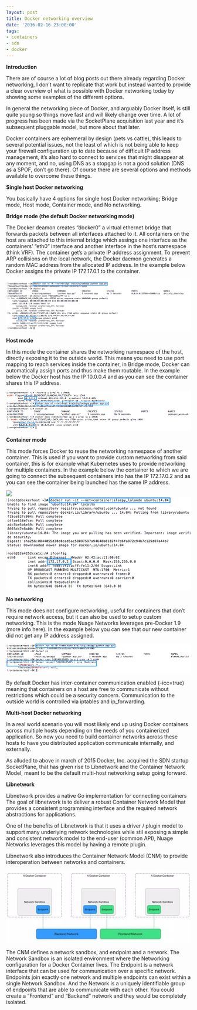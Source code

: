 ```yaml
---
layout: post
title: Docker networking overview
date: '2016-02-16 23:00:00'
tags:
- containers
- sdn
- docker
---
```


 **Introduction**

There are of course a lot of blog posts out there already regarding Docker networking, I don’t want to replicate that work but instead wanted to provide a clear overview of what is possible with Docker networking today by showing some examples of the different options.

In general the networking piece of Docker, and arguably Docker itself, is still quite young so things move fast and will likely change over time. A lot of progress has been made via the SocketPlane acquisition last year and it’s subsequent pluggable model, but more about that later.

Docker containers are ephemeral by design (pets vs cattle), this leads to several potential issues, not the least of which is not being able to keep your firewall configuration up to date because of difficult IP address management, it’s also hard to connect to services that might disappear at any moment, and no, using DNS as a stopgap is not a good solution (DNS as a SPOF, don’t go there). Of course there are several options and methods available to overcome these things.

**Single host Docker networking**

You basically have 4 options for single host Docker networking; Bridge mode, Host mode, Container mode, and No networking.

**Bridge mode (the default Docker networking mode)**

The Docker deamon creates “docker0” a virtual ethernet bridge that forwards packets between all interfaces attached to it. All containers on the host are attached to this internal bridge which assings one interface as the containers’ “eth0” interface and another interface in the host’s namespace (think VRF). The container get’s a private IP address assignment. To prevent ARP collisions on the local network, the Docker daemon generates a random MAC address from the allocated IP address. In the example below Docker assigns the private IP 172.17.0.1 to the container.

<img src="/assets/img/docker11.png">

**Host mode**

In this mode the container shares the networking namespace of the host, directly exposing it to the outside world. This means you need to use port mapping to reach services inside the container, in Bridge mode, Docker can automatically assign ports and thus make them routable. In the example below the Docker host has the IP 10.0.0.4 and as you can see the container shares this IP address.

<img src="/assets/img/docker2.png">

**Container mode**

This mode forces Docker to reuse the networking namespace of another container. This is used if you want to provide custom networking from said container, this is for example what Kubernetes uses to provide networking for multiple containers. In the example below the container to which we are going to connect the subsequent containers into has the IP 172.17.0.2 and as you can see the container being launched has the same IP address.

<img src="/assets/img/docker3.png">

<img src="/assets/img/docker4.png">

**No networking**

This mode does not configure networking, useful for containers that don’t require network access, but it can also be used to setup custom networking. This is the mode Nuage Networks leverages pre-Docker 1.9 (more info here). In the example below you can see that our new container did not get any IP address assigned.

<img src="/assets/img/docker5.png">

By default Docker has inter-container communication enabled (–icc=true) meaning that containers on a host are free to communicate without restrictions which could be a security concern. Communication to the outside world is controlled via iptables and ip\_forwarding.

**Multi-host Docker networking**

In a real world scenario you will most likely end up using Docker containers across multiple hosts depending on the needs of you containerized application. So now you need to build container networks across these hosts to have you distributed application communicate internally, and externally.

As alluded to above in march of 2015 Docker, Inc. acquired the SDN startup SocketPlane, that has given rise to Libnetwork and the Container Network Model, meant to be the default multi-host networking setup going forward.

**Libnetwork**

Libnetwork provides a native Go implementation for connecting containers The goal of libnetwork is to deliver a robust Container Network Model that provides a consistent programming interface and the required network abstractions for applications.

One of the benefits of Libnetwork is that it uses a driver / plugin model to support many underlying network technologies while stil exposing a simple and consistent network model to the end-user (common API), Nuage Networks leverages this model by having a remote plugin.

Libnetwork also introduces the Container Network Model (CNM) to provide interoperation between networks and containers.

<img src="/assets/img/lnw.png">

The CNM defines a network sandbox, and endpoint and a network. The Network Sandbox is an isolated environment where the Networking configuration for a Docker Container lives. The Endpoint is a network interface that can be used for communication over a specific network. Endpoints join exactly one network and multiple endpoints can exist within a single Network Sandbox. And the Network is a uniquely identifiable group of endpoints that are able to communicate with each other. You could create a “Frontend” and “Backend” network and they would be completely isolated.

